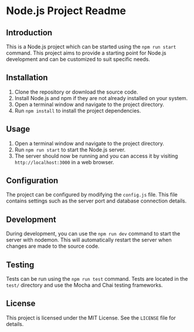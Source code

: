# Node.js Project Readme

## Introduction

This is a Node.js project which can be started using the `npm run start` command. This project aims to provide a starting point for Node.js development and can be customized to suit specific needs.

## Installation

1. Clone the repository or download the source code.
2. Install Node.js and npm if they are not already installed on your system.
3. Open a terminal window and navigate to the project directory.
4. Run `npm install` to install the project dependencies.

## Usage

1. Open a terminal window and navigate to the project directory.
2. Run `npm run start` to start the Node.js server.
3. The server should now be running and you can access it by visiting `http://localhost:3000` in a web browser.

## Configuration

The project can be configured by modifying the `config.js` file. This file contains settings such as the server port and database connection details.

## Development

During development, you can use the `npm run dev` command to start the server with nodemon. This will automatically restart the server when changes are made to the source code.

## Testing

Tests can be run using the `npm run test` command. Tests are located in the `test/` directory and use the Mocha and Chai testing frameworks.

## License

This project is licensed under the MIT License. See the `LICENSE` file for details.

